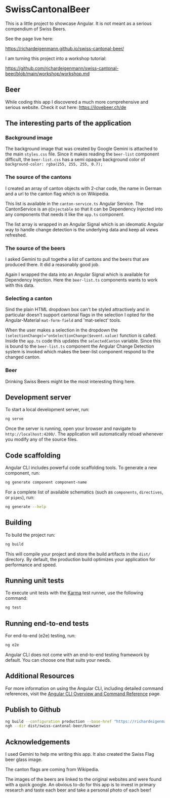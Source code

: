 # SwissCantonalBeer

This is a little project to showcase Angular. It is not meant as
a serious compendium of Swiss Beers.

See the page live here:

<https://richardeigenmann.github.io/swiss-cantonal-beer/>

I am turning this project into a workshop tutorial:

<https://github.com/richardeigenmann/swiss-cantonal-beer/blob/main/workshop/workshop.md>

## Beer

While coding this app I discovered a much more comprehensive and serious website. Check it out here: <https://ilovebeer.ch/de>

## The interesting parts of the application

### Background image

The background image that was created by Google Gemini is attached to the main `styles.css` file. Since it makes reading the `beer-list` component difficult, the `beer-list.css` has a semi opaque background color of `background-color: rgba(255, 255, 255, 0.7);`

### The source of the cantons

I created an array of canton objects with 2-char code, the name in German and a url
to the canton flag which is on Wikipedia.

This list is available in the `canton-service.ts` Angular Service. The CantonService is an
`@Injectable` so that it can be Dependency Injected into any components that needs it like the
`app.ts` component.

The list array is wrapped in an Angular Signal which is an ideomatic Angular way to
handle change detection is the underlying data and keep all views refreshed.

### The source of the beers

I asked Gemini to pull togethe a list of cantons and the beers that are produced there.
It did a reasonably good job.

Again I wrapped the data into an Angular Signal which is available for Dependency Injection.
Here the `beer-list.ts` components wants to work with this data.

### Selecting a canton

Sind the plain HTML dropdown box can't be styled attractively and in particular doesn't
support cantonal flags in the selection I opted for the Angular-Material `mat-form-field`
and 'mat-select' tools.

When the user makes a selection in the dropdown the
`(selectionChange)="onSelectionChange($event.value)` function is called. Inside the `app.ts`
code this updates the `selectedCanton` variable. Since this is bound to the `beer-list.ts`
component the Angular Change Detection system is invoked which makes the beer-list component
respond to the changed canton.

### Beer

Drinking Swiss Beers might be the most interesting thing here.

## Development server

To start a local development server, run:

```bash
ng serve
```

Once the server is running, open your browser and navigate to `http://localhost:4200/`. The application will automatically reload whenever you modify any of the source files.

## Code scaffolding

Angular CLI includes powerful code scaffolding tools. To generate a new component, run:

```bash
ng generate component component-name
```

For a complete list of available schematics (such as `components`, `directives`, or `pipes`), run:

```bash
ng generate --help
```

## Building

To build the project run:

```bash
ng build
```

This will compile your project and store the build artifacts in the `dist/` directory. By default, the production build optimizes your application for performance and speed.

## Running unit tests

To execute unit tests with the [Karma](https://karma-runner.github.io) test runner, use the following command:

```bash
ng test
```

## Running end-to-end tests

For end-to-end (e2e) testing, run:

```bash
ng e2e
```

Angular CLI does not come with an end-to-end testing framework by default. You can choose one that suits your needs.

## Additional Resources

For more information on using the Angular CLI, including detailed command references, visit the [Angular CLI Overview and Command Reference](https://angular.dev/tools/cli) page.

## Publish to Github

```bash
ng build --configuration production --base-href "https://richardeigenmann.github.io/swiss-cantonal-beer/"
ngh --dir dist/swiss-cantonal-beer/browser
```

## Acknowledgements

I used Gemini to help me writing this app. It also created the Swiss Flag beer glass image.

The canton flags are coming from Wikipedia.

The images of the beers are linked to the original websites and were found with a quick google.
An obvious to-do for this app is to invest in primary research and taste each beer and take
a personal photo of each beer!
